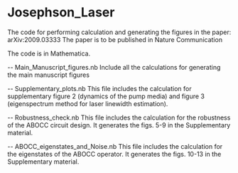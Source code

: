 # Josephson_Laser
The code for performing calculation and generating the figures in the paper: arXiv:2009.03333
The paper is to be published in Nature Communication

The code is in Mathematica.

-- Main_Manuscript_figures.nb
  Include all the calculations for generating the main manuscript figures

-- Supplementary_plots.nb
  This file includes the calculation for supplementary figure 2 (dynamics of the pump media) and figure 3 (eigenspectrum method for laser linewidth estimation).

-- Robustness_check.nb
  This file includes the calculation for the robustness of the ABOCC circuit design. It generates the figs. 5-9 in the Supplementary material.

-- ABOCC_eigenstates_and_Noise.nb
  This file includes the calculation for the eigenstates of the ABOCC operator. It generates the figs. 10-13 in the Supplementary material.

